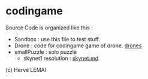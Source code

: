 # codingame

Source Code is organized like this :

* Sandbox : use this file to test stuff.
* Drone : code for codingame game of drone. [drones](./drone/drone.md)
* smallPuzzle : solo puzzle
  * skynet1 resolution : [skynet.md](./smallPuzzle/skynet.md)

(c) Hervé LEMAI
